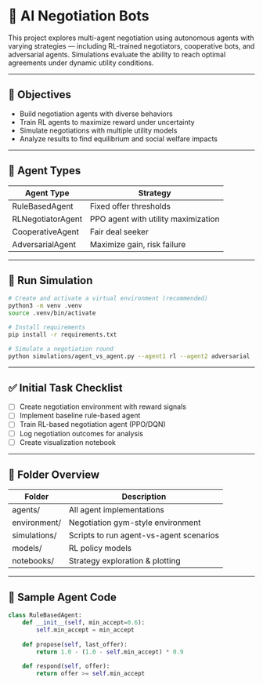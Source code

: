 # 🤝 AI Negotiation Bots

This project explores multi-agent negotiation using autonomous agents with varying strategies — including RL-trained negotiators, cooperative bots, and adversarial agents. Simulations evaluate the ability to reach optimal agreements under dynamic utility conditions.

---

## 🎯 Objectives
- Build negotiation agents with diverse behaviors
- Train RL agents to maximize reward under uncertainty
- Simulate negotiations with multiple utility models
- Analyze results to find equilibrium and social welfare impacts

---

## 🧠 Agent Types
| Agent Type         | Strategy                      |
|--------------------|-------------------------------|
| RuleBasedAgent     | Fixed offer thresholds        |
| RLNegotiatorAgent  | PPO agent with utility maximization |
| CooperativeAgent   | Fair deal seeker              |
| AdversarialAgent   | Maximize gain, risk failure   |

---

## 🚀 Run Simulation

```bash
# Create and activate a virtual environment (recommended)
python3 -m venv .venv
source .venv/bin/activate

# Install requirements
pip install -r requirements.txt

# Simulate a negotiation round
python simulations/agent_vs_agent.py --agent1 rl --agent2 adversarial
```

---

## ✅ Initial Task Checklist
- [ ] Create negotiation environment with reward signals
- [ ] Implement baseline rule-based agent
- [ ] Train RL-based negotiation agent (PPO/DQN)
- [ ] Log negotiation outcomes for analysis
- [ ] Create visualization notebook

---

## 📁 Folder Overview

| Folder             | Description                              |
|--------------------|------------------------------------------|           
| agents/            | All agent implementations                |
| environment/       | Negotiation gym-style environment        |
| simulations/       | Scripts to run agent-vs-agent scenarios  |
| models/            | RL policy models                         |
| notebooks/         | Strategy exploration & plotting          |

---

## 🧠 Sample Agent Code

```python
class RuleBasedAgent:
    def __init__(self, min_accept=0.6):
        self.min_accept = min_accept
    
    def propose(self, last_offer):
        return 1.0 - (1.0 - self.min_accept) * 0.9
    
    def respond(self, offer):
        return offer >= self.min_accept
